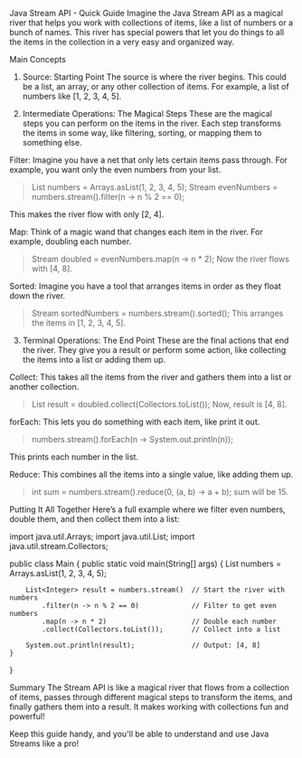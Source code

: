 Java Stream API - Quick Guide
Imagine the Java Stream API as a magical river that helps you work with collections of items, like a list of numbers or a bunch of names. This river has special powers that let you do things to all the items in the collection in a very easy and organized way.

Main Concepts

1. Source: Starting Point
   The source is where the river begins. This could be a list, an array, or any other collection of items. For example, a list of numbers like [1, 2, 3, 4, 5].

2. Intermediate Operations: The Magical Steps
   These are the magical steps you can perform on the items in the river. Each step transforms the items in some way, like filtering, sorting, or mapping them to something else.

Filter: Imagine you have a net that only lets certain items pass through. For example, you want only the even numbers from your list.

> List<Integer> numbers = Arrays.asList(1, 2, 3, 4, 5);
> Stream<Integer> evenNumbers = numbers.stream().filter(n -> n % 2 == 0);

This makes the river flow with only [2, 4].

Map: Think of a magic wand that changes each item in the river. For example, doubling each number.

> Stream<Integer> doubled = evenNumbers.map(n -> n \* 2);
> Now the river flows with [4, 8].

Sorted: Imagine you have a tool that arranges items in order as they float down the river.

> Stream<Integer> sortedNumbers = numbers.stream().sorted();
> This arranges the items in [1, 2, 3, 4, 5].

3. Terminal Operations: The End Point
   These are the final actions that end the river. They give you a result or perform some action, like collecting the items into a list or adding them up.

Collect: This takes all the items from the river and gathers them into a list or another collection.

> List<Integer> result = doubled.collect(Collectors.toList());
> Now, result is [4, 8].

forEach: This lets you do something with each item, like print it out.

> numbers.stream().forEach(n -> System.out.println(n));

This prints each number in the list.

Reduce: This combines all the items into a single value, like adding them up.

> int sum = numbers.stream().reduce(0, (a, b) -> a + b);
> sum will be 15.

Putting It All Together
Here’s a full example where we filter even numbers, double them, and then collect them into a list:

import java.util.Arrays;
import java.util.List;
import java.util.stream.Collectors;

public class Main {
public static void main(String[] args) {
List<Integer> numbers = Arrays.asList(1, 2, 3, 4, 5);

        List<Integer> result = numbers.stream()  // Start the river with numbers
            .filter(n -> n % 2 == 0)             // Filter to get even numbers
            .map(n -> n * 2)                     // Double each number
            .collect(Collectors.toList());       // Collect into a list

        System.out.println(result);              // Output: [4, 8]
    }

}

Summary
The Stream API is like a magical river that flows from a collection of items, passes through different magical steps to transform the items, and finally gathers them into a result. It makes working with collections fun and powerful!

Keep this guide handy, and you'll be able to understand and use Java Streams like a pro!
